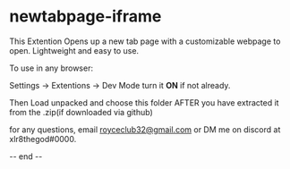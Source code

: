 # newtabpage-iframe
This Extention Opens up a new tab page with a customizable webpage to open. Lightweight and easy to use.

To use in any browser:

Settings -> Extentions -> Dev Mode turn it **ON** if not already.

Then Load unpacked and choose this folder AFTER you have extracted it from the .zip(if downloaded via github)

for any questions, email royceclub32@gmail.com or DM me on discord at xlr8thegod#0000.

-- end --
